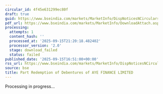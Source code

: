 ```yaml
---
circular_id: 4f45e631299ec80f
draft: true
guid: https://www.bseindia.com/markets/MarketInfo/DispNoticesNCirculars.aspx?Noticeid={EAACB15E-3B31-461B-9667-2DA1787ADE49}&noticeno=20250915-79&dt=09/15/2025&icount=79&totcount=81&flag=0
pdf_url: https://www.bseindia.com/markets/MarketInfo/DownloadAttach.aspx?id=20250915-79&attachedId=
processing:
  attempts: 1
  content_hash: ''
  processed_at: '2025-09-15T21:20:18.482402'
  processor_version: '2.0'
  stage: download_failed
  status: failed
published_date: '2025-09-15T16:51:00+00:00'
rss_url: https://www.bseindia.com/markets/MarketInfo/DispNoticesNCirculars.aspx?Noticeid={EAACB15E-3B31-461B-9667-2DA1787ADE49}&noticeno=20250915-79&dt=09/15/2025&icount=79&totcount=81&flag=0
source: bse
title: Part Redemption of Debentures of AYE FINANCE LIMITED
---
```


Processing in progress...
